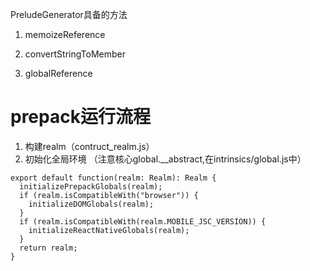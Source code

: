 PreludeGenerator具备的方法

1. memoizeReference
2. convertStringToMember

3. globalReference





# prepack运行流程

1. 构建realm（contruct\_realm.js）
2. 初始化全局环境  （注意核心global.\_\_abstract,在intrinsics/global.js中）

```
export default function(realm: Realm): Realm {
  initializePrepackGlobals(realm);
  if (realm.isCompatibleWith("browser")) {
    initializeDOMGlobals(realm);
  }
  if (realm.isCompatibleWith(realm.MOBILE_JSC_VERSION)) {
    initializeReactNativeGlobals(realm);
  }
  return realm;
}
```

# 



